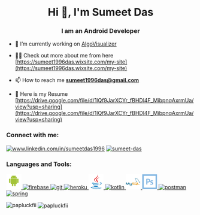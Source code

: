 <h1 align="center">Hi 👋, I'm Sumeet Das</h1>
<h3 align="center">I am an Android Developer</h3>

- 🔭 I’m currently working on [AlgoVisualizer](https://github.com/PaPluckfii/AlgoVisualizer)

- 👨‍💻 Check out more about me from here [https://sumeet1996das.wixsite.com/my-site](https://sumeet1996das.wixsite.com/my-site)

- 📫 How to reach me **sumeet1996das@gmail.com**

- 📄 Here is my Resume [https://drive.google.com/file/d/1lQf9JarXCYr_fBHDl4F_MibpnqAxrmUa/view?usp=sharing](https://drive.google.com/file/d/1lQf9JarXCYr_fBHDl4F_MibpnqAxrmUa/view?usp=sharing)

<h3 align="left">Connect with me:</h3>
<p align="left">
<a href="https://linkedin.com/in/www.linkedin.com/in/sumeetdas1996" target="blank"><img align="center" src="https://raw.githubusercontent.com/rahuldkjain/github-profile-readme-generator/master/src/images/icons/Social/linked-in-alt.svg" alt="www.linkedin.com/in/sumeetdas1996" height="30" width="40" /></a>
<a href="https://stackoverflow.com/users/sumeet-das" target="blank"><img align="center" src="https://raw.githubusercontent.com/rahuldkjain/github-profile-readme-generator/master/src/images/icons/Social/stack-overflow.svg" alt="sumeet-das" height="30" width="40" /></a>
</p>

<h3 align="left">Languages and Tools:</h3>
<p align="left"> <a href="https://developer.android.com" target="_blank"> <img src="https://raw.githubusercontent.com/devicons/devicon/master/icons/android/android-original-wordmark.svg" alt="android" width="40" height="40"/> </a> <a href="https://firebase.google.com/" target="_blank"> <img src="https://www.vectorlogo.zone/logos/firebase/firebase-icon.svg" alt="firebase" width="40" height="40"/> </a> <a href="https://git-scm.com/" target="_blank"> <img src="https://www.vectorlogo.zone/logos/git-scm/git-scm-icon.svg" alt="git" width="40" height="40"/> </a> <a href="https://heroku.com" target="_blank"> <img src="https://www.vectorlogo.zone/logos/heroku/heroku-icon.svg" alt="heroku" width="40" height="40"/> </a> <a href="https://www.java.com" target="_blank"> <img src="https://raw.githubusercontent.com/devicons/devicon/master/icons/java/java-original.svg" alt="java" width="40" height="40"/> </a> <a href="https://kotlinlang.org" target="_blank"> <img src="https://www.vectorlogo.zone/logos/kotlinlang/kotlinlang-icon.svg" alt="kotlin" width="40" height="40"/> </a> <a href="https://www.mysql.com/" target="_blank"> <img src="https://raw.githubusercontent.com/devicons/devicon/master/icons/mysql/mysql-original-wordmark.svg" alt="mysql" width="40" height="40"/> </a> <a href="https://www.photoshop.com/en" target="_blank"> <img src="https://raw.githubusercontent.com/devicons/devicon/master/icons/photoshop/photoshop-line.svg" alt="photoshop" width="40" height="40"/> </a> <a href="https://postman.com" target="_blank"> <img src="https://www.vectorlogo.zone/logos/getpostman/getpostman-icon.svg" alt="postman" width="40" height="40"/> </a> <a href="https://spring.io/" target="_blank"> <img src="https://www.vectorlogo.zone/logos/springio/springio-icon.svg" alt="spring" width="40" height="40"/> </a> </p>

<p><img align="left" src="https://github-readme-stats.vercel.app/api/top-langs?username=papluckfii&show_icons=true&locale=en&layout=compact" alt="papluckfii" /></p>

<p>&nbsp;<img align="center" src="https://github-readme-stats.vercel.app/api?username=papluckfii&show_icons=true&locale=en" alt="papluckfii" /></p>

